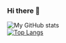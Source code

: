 ### Hi there 👋

<!--
**gameLordsreekar/gameLordsreekar** is a ✨ _special_ ✨ repository because its `README.md` (this file) appears on your GitHub profile.

Here are some ideas to get you started:

- 🔭 I’m currently working on ...
- 🌱 I’m currently learning ...
- 👯 I’m looking to collaborate on ...
- 🤔 I’m looking for help with ...
- 💬 Ask me about ...
- 📫 How to reach me: ...
- 😄 Pronouns: ...
- ⚡ Fun fact: ...
-->
![My GitHub stats](https://github-readme-stats.vercel.app/api?username=electroNBS&show_icons=true&theme=dark&count_private=true) <br>
[![Top Langs](https://github-readme-stats.vercel.app/api/top-langs/?username=electroNBS&layout=compact)](https://github.com/anuraghazra/github-readme-stats)


